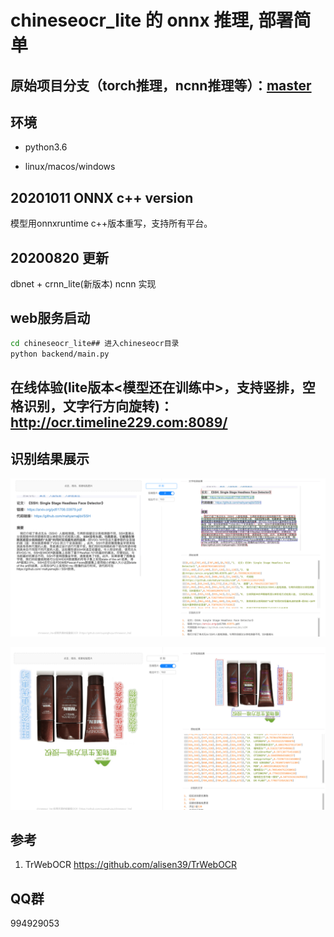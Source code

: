 # chineseocr_lite 的 onnx 推理, 部署简单

## 原始项目分支（torch推理，ncnn推理等）：[master](https://github.com/ouyanghuiyu/chineseocr_lite/tree/master)

## 环境
- python3.6

- linux/macos/windows

## 20201011 ONNX c++ version

模型用onnxruntime c++版本重写，支持所有平台。

## 20200820 更新
  dbnet + crnn_lite(新版本) ncnn 实现

## web服务启动
``` Bash
cd chineseocr_lite## 进入chineseocr目录
python backend/main.py 
```

## 在线体验(lite版本<模型还在训练中>，支持竖排，空格识别，文字行方向旋转)： http://ocr.timeline229.com:8089/

## 识别结果展示

<p align="center"><img src="test_imgs/res.jpg"\></p>
<p align="center"><img src="test_imgs/res_2.jpg"\></p>


## 参考
1. TrWebOCR https://github.com/alisen39/TrWebOCR         

## QQ群
994929053
